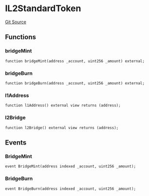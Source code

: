 # IL2StandardToken
[Git Source](https://github.com/matter-labs/zksync-contracts/blob/c6e73735b89a4b474234f6471e326125c9069f15/contracts/system-contracts/interfaces/IL2StandardToken.sol)


## Functions
### bridgeMint


```solidity
function bridgeMint(address _account, uint256 _amount) external;
```

### bridgeBurn


```solidity
function bridgeBurn(address _account, uint256 _amount) external;
```

### l1Address


```solidity
function l1Address() external view returns (address);
```

### l2Bridge


```solidity
function l2Bridge() external view returns (address);
```

## Events
### BridgeMint

```solidity
event BridgeMint(address indexed _account, uint256 _amount);
```

### BridgeBurn

```solidity
event BridgeBurn(address indexed _account, uint256 _amount);
```

